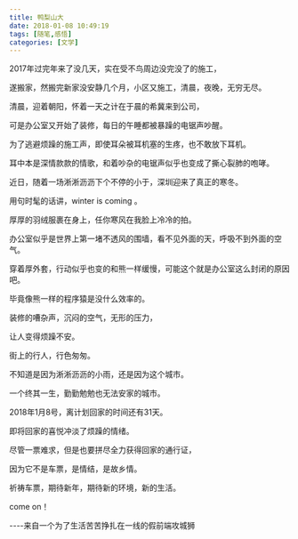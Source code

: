```yaml
---
title: 鸭梨山大
date: 2018-01-08 10:49:19
tags: [随笔,感悟]
categories: [文学]
---
```


2017年过完年来了没几天，实在受不鸟周边没完没了的施工，

遂搬家，然搬完新家没安静几个月，小区又施工，清晨，夜晚，无穷无尽。

清晨，迎着朝阳，怀着一天之计在于晨的希冀来到公司，

可是办公室又开始了装修，每日的午睡都被暴躁的电锯声吵醒。

为了逃避烦躁的施工声，即使耳朵被耳机塞的生疼，也不敢放下耳机。

耳中本是深情款款的情歌，和着吵杂的电锯声似乎也变成了撕心裂肺的咆哮。

近日，随着一场淅淅沥沥下个不停的小于，深圳迎来了真正的寒冬。

用句时髦的话讲，winter is coming 。

厚厚的羽绒服裹在身上，任你寒风在我脸上冷冷的拍。

办公室似乎是世界上第一堵不透风的围墙，看不见外面的天，呼吸不到外面的空气。

穿着厚外套，行动似乎也变的和熊一样缓慢，可能这个就是办公室这么封闭的原因吧。

毕竟像熊一样的程序猿是没什么效率的。

装修的嘈杂声，沉闷的空气，无形的压力，

让人变得烦躁不安。

街上的行人，行色匆匆。

不知道是因为淅淅沥沥的小雨，还是因为这个城市。

一个终其一生，勤勤勉勉也无法安家的城市。

2018年1月8号，离计划回家的时间还有31天。

即将回家的喜悦冲淡了烦躁的情绪。

尽管一票难求，但是也要拼尽全力获得回家的通行证，

因为它不是车票，是情结，是故乡情。

祈祷车票，期待新年，期待新的环境，新的生活。

come on！

----来自一个为了生活苦苦挣扎在一线的假前端攻城狮